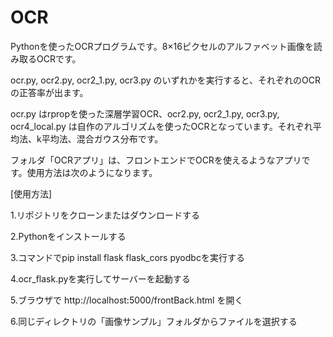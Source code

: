 # OCR
Pythonを使ったOCRプログラムです。8×16ピクセルのアルファベット画像を読み取るOCRです。

ocr.py, ocr2.py, ocr2_1.py, ocr3.py のいずれかを実行すると、それぞれのOCRの正答率が出ます。

ocr.py はrpropを使った深層学習OCR、ocr2.py, ocr2_1.py, ocr3.py, ocr4_local.py は自作のアルゴリズムを使ったOCRとなっています。それぞれ平均法、k平均法、混合ガウス分布です。

フォルダ「OCRアプリ」は、フロントエンドでOCRを使えるようなアプリです。使用方法は次のようになります。

[使用方法]

1.リポジトリをクローンまたはダウンロードする

2.Pythonをインストールする

3.コマンドでpip install flask flask_cors pyodbcを実行する

4.ocr_flask.pyを実行してサーバーを起動する

5.ブラウザで http://localhost:5000/frontBack.html を開く

6.同じディレクトリの「画像サンプル」フォルダからファイルを選択する

